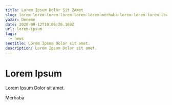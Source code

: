 ```yaml
---
title: Lorem Ipsum Dolor Şit ZAmet
slug: lorem-lorem-lorem-lorem-lorem-lorem-merhaba-lorem-lorem-lorem-lorem-lorem-lorem-merhabalorem-lorem-lorelorem-lorem-lorem-lorem-lorem-lorem-merhabam-lorem-lorem-lorem-merhaba
yazar: Deneme
date: 2020-09-12T10:06:26.169Z
url: lorem-ipsum
tags:
  - news
seotitle: Lorem Ipsum Dolor sit amet.
description: Lorem Ipsum Dolor sit amet.
---
```

# **Lorem Ipsum**

Lorem Ipsum Dolor sit amet.

Merhaba